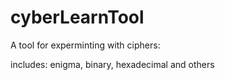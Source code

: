 # cyberLearnTool

A tool for experminting with ciphers: 

includes:
enigma, binary, hexadecimal and others
